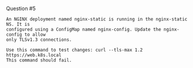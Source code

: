 
Question #5
~~~~~~~~~~~~~~~~~~~~~~~~~~~~~~~~~~~~~~~~~~~~~~~~~~~~~~~~~~~~~~~~~~~~~~~~~~~~~~~~~~~~~
An NGINX deployment named nginx-static is running in the nginx-static NS. It is
configured using a ConfigMap named nginx-config. Update the nginx-config to allow
only TLSv1.3 connections. 

Use this command to test changes: curl --tls-max 1.2 https://web.k8s.local
This command should fail.
~~~~~~~~~~~~~~~~~~~~~~~~~~~~~~~~~~~~~~~~~~~~~~~~~~~~~~~~~~~~~~~~~~~~~~~~~~~~~~~~~~~~~
